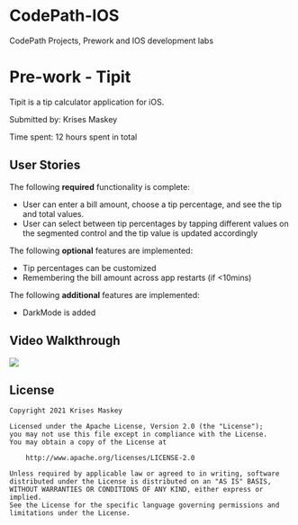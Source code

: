 # CodePath-IOS
CodePath Projects, Prework and IOS development labs

# Pre-work - Tipit

Tipit is a tip calculator application for iOS.

Submitted by: Krises Maskey

Time spent: 12 hours spent in total

## User Stories
The following **required** functionality is complete:

* User can enter a bill amount, choose a tip percentage, and see the tip and total values.
* User can select between tip percentages by tapping different values on the segmented control and the tip value is updated accordingly

The following **optional** features are implemented:

* Tip percentages can be customized
* Remembering the bill amount across app restarts (if <10mins)

The following **additional** features are implemented:

- DarkMode is added

## Video Walkthrough
![](https://i.imgur.com/0tesZ5H.gif)


## License

    Copyright 2021 Krises Maskey

    Licensed under the Apache License, Version 2.0 (the "License");
    you may not use this file except in compliance with the License.
    You may obtain a copy of the License at

        http://www.apache.org/licenses/LICENSE-2.0

    Unless required by applicable law or agreed to in writing, software
    distributed under the License is distributed on an "AS IS" BASIS,
    WITHOUT WARRANTIES OR CONDITIONS OF ANY KIND, either express or implied.
    See the License for the specific language governing permissions and
    limitations under the License.

